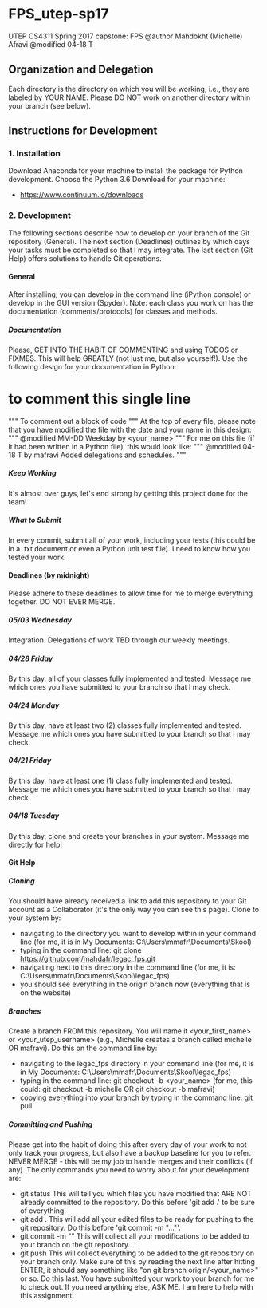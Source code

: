 # FPS_utep-sp17
UTEP CS4311 Spring 2017 capstone: FPS
@author Mahdokht (Michelle) Afravi
@modified 04-18 T

## Organization and Delegation
Each directory is the directory on which you will be working, i.e., they are labeled by YOUR NAME. Please DO NOT work on another directory within your branch (see below).

## Instructions for Development
### 1. Installation
Download Anaconda for your machine to install the package for Python development. Choose the Python 3.6 Download for your machine:
  - https://www.continuum.io/downloads
### 2. Development
The following sections describe how to develop on your branch of the Git repository (General). The next section (Deadlines) outlines by which days your tasks must be completed so that I may integrate. The last section (Git Help) offers solutions to handle Git operations.
#### General
After installing, you can develop in the command line (iPython console) or develop in the GUI version (Spyder). Note: each class you work on has the documentation (comments/protocols) for classes and methods.
##### Documentation
Please, GET INTO THE HABIT OF COMMENTING and using TODOS or FIXMES. This will help GREATLY (not just me, but also yourself!).
Use the following design for your documentation in Python:
  # to comment this single line
  """
     To comment out a block of code
  """
At the top of every file, please note that you have modified the file with the date and your name in this design:
  """
     <other comments here...>
     @modified MM-DD Weekday by <your_name>
	 <short description of what you modified>
  """
  For me on this file (if it had been written in a Python file), this would look like:
  """
     <other comments here...>
	 @modified 04-18 T by mafravi
	 Added delegations and schedules.
  """
##### Keep Working
It's almost over guys, let's end strong by getting this project done for the team!
##### What to Submit
In every commit, submit all of your work, including your tests (this could be in a .txt document or even a Python unit test file). I need to know how you tested your work.
#### Deadlines (by midnight)
Please adhere to these deadlines to allow time for me to merge everything together. DO NOT EVER MERGE.
##### 05/03 Wednesday
Integration. Delegations of work TBD through our weekly meetings.
##### 04/28 Friday
By this day, all of your classes fully implemented and tested. Message me which ones you have submitted to your branch so that I may check.
##### 04/24 Monday
By this day, have at least two (2) classes fully implemented and tested. Message me which ones you have submitted to your branch so that I may check.
##### 04/21 Friday
By this day, have at least one (1) class fully implemented and tested. Message me which ones you have submitted to your branch so that I may check.
##### 04/18 Tuesday
By this day, clone and create your branches in your system. Message me directly for help!
#### Git Help
##### Cloning
You should have already received a link to add this repository to your Git account as a Collaborator (it's the only way you can see this page). Clone to your system by:
  - navigating to the directory you want to develop within in your command line (for me, it is in My Documents: C:\Users\mmafr\Documents\Skool\)
  - typing in the command line: git clone https://github.com/mahdafr/legac_fps.git
  - navigating next to this directory in the command line (for me, it is: C:\Users\mmafr\Documents\Skool\legac_fps)
  - you should see everything in the origin branch now (everything that is on the website)
##### Branches
Create a branch FROM this repository. You will name it <your_first_name> or <your_utep_username> (e.g., Michelle creates a branch called michelle OR mafravi). Do this on the command line by:
  - navigating to the legac_fps directory in your command line (for me, it is in My Documents: C:\Users\mmafr\Documents\Skool\legac_fps)
  - typing in the command line: git checkout -b <your_name> (for me, this could: git checkout -b michelle OR git checkout -b mafravi)
  - copying everything into your branch by typing in the command line: git pull
##### Committing and Pushing
Please get into the habit of doing this after every day of your work to not only track your progress, but also have a backup baseline for you to refer.
NEVER MERGE - this will be my job to handle merges and their conflicts (if any). The only commands you need to worry about for your development are:
  - git status
    This will tell you which files you have modified that ARE NOT already committed to the repository. Do this before 'git add .' to be sure of everything.
  - git add .
    This will add all your edited files to be ready for pushing to the git repository. Do this before 'git commit -m "..."'.
  - git commit -m "<useful message here>"
    This will collect all your modifications to be added to your branch on the git repository. 
  - git push
    This will collect everything to be added to the git repository on your branch only. Make sure of this by reading the next line after hitting ENTER, it should say something like "on git branch origin/<your_name>" or so. Do this last. You have submitted your work to your branch for me to check out.
If you need anything else, ASK ME. I am here to help with this assignment!